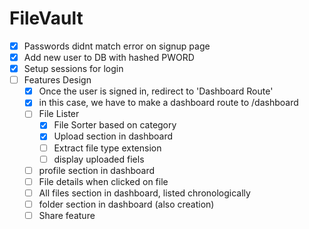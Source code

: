 # FileVault

- [X] Passwords didnt match error on signup page
- [X] Add new user to DB with hashed PWORD
- [X] Setup sessions for login
- [ ] Features Design
    - [X] Once the user is signed in, redirect to 'Dashboard Route'
    - [X] in this case, we have to make a dashboard route to /dashboard
    - [ ] File Lister
        - [X] File Sorter based on category
        - [X] Upload section in dashboard
        - [ ] Extract file type extension
        - [ ] display uploaded fiels
    
    - [ ] profile section in dashboard
    - [ ] File details when clicked on file
    - [ ] All files section in dashboard, listed chronologically
    - [ ] folder section in dashboard (also creation)
    - [ ] Share feature
